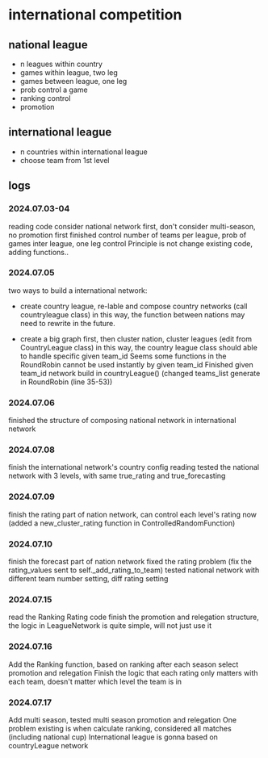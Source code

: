 # international competition
## national league
* n leagues within country
* games within league, two leg
* games between league, one leg
* prob control a game
* ranking control
* promotion
## international league
* n countries within international league
* choose team from 1st level

## logs
### 2024.07.03-04
reading code
consider national network first, don't consider multi-season, no promotion first
finished control number of teams per league, prob of games inter league, one leg control
Principle is not change existing code, adding functions..

### 2024.07.05
two ways to build a international network:
* create country league, re-lable and compose country networks (call countryleague class)
in this way, the function between nations may need to rewrite in the future.

* create a big graph first, then cluster nation, cluster leagues (edit from CountryLeague class)
in this way, the country league class should able to handle specific given team_id
Seems some functions in the RoundRobin cannot be used instantly by given team_id
Finished given team_id network build in countryLeague() (changed teams_list generate in RoundRobin (line 35-53))

### 2024.07.06
finished the structure of composing national network in international network

### 2024.07.08
finish the international network's country config reading
tested the national network with 3 levels, with same true_rating and true_forecasting

### 2024.07.09
finish the rating part of nation network, can control each level's rating now (added a new_cluster_rating function in ControlledRandomFunction)

### 2024.07.10
finish the forecast part of nation network
fixed the rating problem (fix the rating_values sent to self._add_rating_to_team)
tested national network with different team number setting, diff rating setting

### 2024.07.15
read the Ranking Rating code
finish the promotion and relegation structure, the logic in LeagueNetwork is quite simple, will not just use it

### 2024.07.16
Add the Ranking function, based on ranking after each season select promotion and relegation
Finish the logic that each rating only matters with each team, doesn't matter which level the team is in

### 2024.07.17
Add multi season, tested multi season promotion and relegation
One problem existing is when calculate ranking, considered all matches (including national cup)
International league is gonna based on countryLeague network